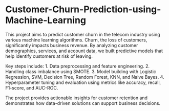 # Customer-Churn-Prediction-using-Machine-Learning
This project aims to predict customer churn in the telecom industry using various machine learning algorithms. Churn, the loss of customers, significantly impacts business revenue. By analyzing customer demographics, services, and account data, we built predictive models that help identify customers at risk of leaving.

Key steps include:
	1. Data preprocessing and feature engineering.
	2. Handling class imbalance using SMOTE.
	3. Model building with Logistic Regression, SVM, Decision Tree, Random Forest, KNN, and Naive Bayes.
	4. Hyperparameter tuning and evaluation using metrics like accuracy, recall, F1-score, and AUC-ROC.

The project provides actionable insights for customer retention and demonstrates how data-driven solutions can support business decisions.
